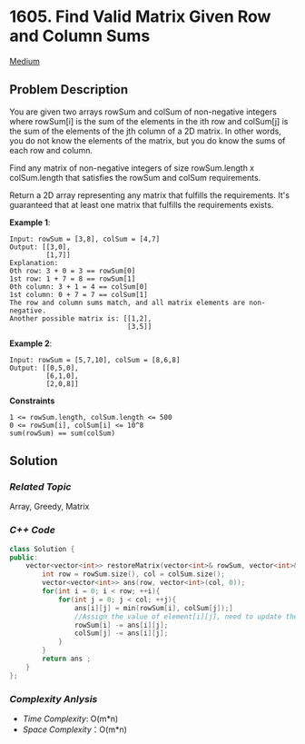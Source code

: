 # 1605. Find Valid Matrix Given Row and Column Sums
[Medium](https://leetcode.com/problems/find-valid-matrix-given-row-and-column-sums/description/)

## Problem Description

You are given two arrays rowSum and colSum of non-negative integers where rowSum[i] is the sum of the elements in the ith row and colSum[j] is the sum of the elements of the jth column of a 2D matrix. In other words, you do not know the elements of the matrix, but you do know the sums of each row and column.

Find any matrix of non-negative integers of size rowSum.length x colSum.length that satisfies the rowSum and colSum requirements.

Return a 2D array representing any matrix that fulfills the requirements. It's guaranteed that at least one matrix that fulfills the requirements exists.


**Example 1**:
```
Input: rowSum = [3,8], colSum = [4,7]
Output: [[3,0],
         [1,7]]
Explanation: 
0th row: 3 + 0 = 3 == rowSum[0]
1st row: 1 + 7 = 8 == rowSum[1]
0th column: 3 + 1 = 4 == colSum[0]
1st column: 0 + 7 = 7 == colSum[1]
The row and column sums match, and all matrix elements are non-negative.
Another possible matrix is: [[1,2],
                             [3,5]]
```
**Example 2**:
```
Input: rowSum = [5,7,10], colSum = [8,6,8]
Output: [[0,5,0],
         [6,1,0],
         [2,0,8]]
```

**Constraints**
```
1 <= rowSum.length, colSum.length <= 500
0 <= rowSum[i], colSum[i] <= 10^8
sum(rowSum) == sum(colSum)
```

## Solution

### _Related Topic_
   Array, Greedy, Matrix

### _C++ Code_
```cpp
class Solution {
public:
    vector<vector<int>> restoreMatrix(vector<int>& rowSum, vector<int>& colSum){
        int row = rowSum.size(), col = colSum.size();
        vector<vector<int>> ans(row, vector<int>(col, 0));
        for(int i = 0; i < row; ++i){
            for(int j = 0; j < col; ++j){
                ans[i][j] = min(rowSum[i], colSum[j]);]
                //Assign the value of element[i][j], need to update the remaining sum
                rowSum[i] -= ans[i][j];
                colSum[j] -= ans[i][j];
            }
        }
        return ans ; 
    }
};
```

### _Complexity Anlysis_
- _Time Complexity_: O(m*n)
- _Space Complexity_：O(m*n)
